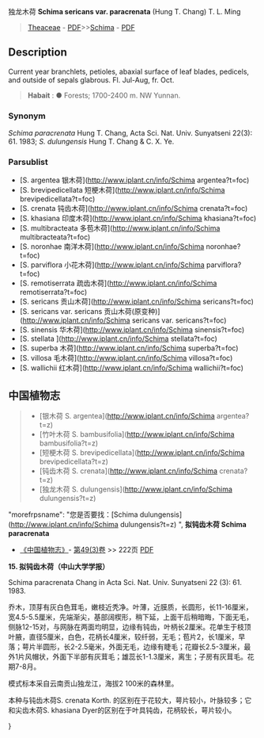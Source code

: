 独龙木荷 **Schima sericans var. paracrenata** (Hung T. Chang) T. L. Ming

> [Theaceae](http://www.iplant.cn/info/Theaceae?t=foc) - [PDF](http://www.iplant.cn/foc/pdf/Theaceae.pdf)>>[Schima](http://www.iplant.cn/info/Schima?t=foc) - [PDF](http://www.iplant.cn/foc/pdf/Schima.pdf)

## Description

Current year branchlets, petioles, abaxial surface of leaf blades, pedicels, and outside of sepals glabrous. Fl. Jul-Aug, fr. Oct.

> **Habait** : 
>●  Forests; 1700-2400 m. NW Yunnan.

### Synonym
*Schima paracrenata* Hung T. Chang, Acta Sci. Nat. Univ. Sunyatseni 22(3): 61. 1983; *S. dulungensis* Hung T. Chang & C. X. Ye.

### Parsublist

* [S.  argentea  银木荷](http://www.iplant.cn/info/Schima argentea?t=foc)
* [S.  brevipedicellata  短梗木荷](http://www.iplant.cn/info/Schima brevipedicellata?t=foc)
* [S.  crenata  钝齿木荷](http://www.iplant.cn/info/Schima crenata?t=foc)
* [S.  khasiana  印度木荷](http://www.iplant.cn/info/Schima khasiana?t=foc)
* [S.  multibracteata  多苞木荷](http://www.iplant.cn/info/Schima multibracteata?t=foc)
* [S.  noronhae  南洋木荷](http://www.iplant.cn/info/Schima noronhae?t=foc)
* [S.  parviflora  小花木荷](http://www.iplant.cn/info/Schima parviflora?t=foc)
* [S.  remotiserrata  疏齿木荷](http://www.iplant.cn/info/Schima remotiserrata?t=foc)
* [S.  sericans  贡山木荷](http://www.iplant.cn/info/Schima sericans?t=foc)
* [S.  sericans var. sericans  贡山木荷(原变种)](http://www.iplant.cn/info/Schima sericans var. sericans?t=foc)
* [S.  sinensis  华木荷](http://www.iplant.cn/info/Schima sinensis?t=foc)
* [S.  stellata  ](http://www.iplant.cn/info/Schima stellata?t=foc)
* [S.  superba  木荷](http://www.iplant.cn/info/Schima superba?t=foc)
* [S.  villosa  毛木荷](http://www.iplant.cn/info/Schima villosa?t=foc)
* [S.  wallichii  红木荷](http://www.iplant.cn/info/Schima wallichii?t=foc)

## 中国植物志

> * [银木荷  S.  argentea](http://www.iplant.cn/info/Schima argentea?t=z)
> * [竹叶木荷  S.  bambusifolia](http://www.iplant.cn/info/Schima bambusifolia?t=z)
> * [短梗木荷  S.  brevipedicellata](http://www.iplant.cn/info/Schima brevipedicellata?t=z)
> * [钝齿木荷  S.  crenata](http://www.iplant.cn/info/Schima crenata?t=z)
> * [独龙木荷  S.  dulungensis](http://www.iplant.cn/info/Schima dulungensis?t=z)

  "morefrpsname": "您是否要找：<span class='spantxt'>[Schima dulungensis](http://www.iplant.cn/info/Schima dulungensis?t=z) ",
**拟钝齿木荷 Schima paracrenata**

* [《中国植物志》](http://www.iplant.cn/frps)- [第49(3)卷](http://www.iplant.cn/frps/vol/49(3)) >> 222页 [PDF](http://www.iplant.cn/frps/pdf/49(3)/222a.pdf)

**15. 拟钝齿木荷（中山大学学报）**

Schima paracrenata Chang in Acta Sci. Nat. Univ. Sunyatseni 22 (3): 61. 1983.

乔木，顶芽有灰白色茸毛，嫩枝近秃净。叶薄，近膜质，长圆形，长11-16厘米，宽4.5-5.5厘米，先端渐尖，基部阔楔形，稍下延，上面干后稍暗晦，下面无毛，侧脉12-15对，与网脉在两面均明显，边缘有钝齿，叶柄长2厘米。花单生于枝顶叶腋，直径5厘米，白色，花柄长4厘米，较纤弱，无毛；苞片2，长1厘米，早落；萼片半圆形，长2-2.5毫米，外面无毛，边缘有睫毛；花瓣长2.5-3厘米，最外1片风帽状，外面下半部有灰茸毛；雄蕊长1-1.3厘米，离生；子房有灰茸毛。花期7-8月。

模式标本采自云南贡山独龙江，海拔2 100米的森林里。

本种与钝齿木荷S. crenata Korth. 的区别在于花较大，萼片较小，叶脉较多；它和尖齿木荷S. khasiana Dyer的区别在于叶具钝齿，花柄较长，萼片较小。

}